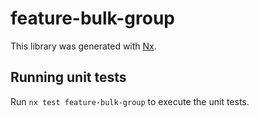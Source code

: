 # feature-bulk-group

This library was generated with [Nx](https://nx.dev).

## Running unit tests

Run `nx test feature-bulk-group` to execute the unit tests.
